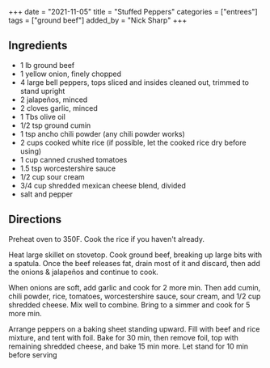 +++
date = "2021-11-05"
title = "Stuffed Peppers"
categories = ["entrees"]
tags = ["ground beef"]
added_by = "Nick Sharp"
+++


## Ingredients

- 1 lb ground beef
- 1 yellow onion, finely chopped
- 4 large bell peppers, tops sliced and insides cleaned out, trimmed to stand upright
- 2 jalapeños, minced
- 2 cloves garlic, minced
- 1 Tbs olive oil
- 1/2 tsp ground cumin
- 1 tsp ancho chili powder (any chili powder works)
- 2 cups cooked white rice (if possible, let the cooked rice dry before using)
- 1 cup canned crushed tomatoes
- 1.5 tsp worcestershire sauce
- 1/2 cup sour cream
- 3/4 cup shredded mexican cheese blend, divided
- salt and pepper


## Directions

Preheat oven to 350F. Cook the rice if you haven't already.

Heat large skillet on stovetop. Cook ground beef, breaking up large bits with a spatula. Once the beef releases fat, drain most of it and discard, then add the onions & jalapeños and continue to cook. 

When onions are soft, add garlic and cook for 2 more min. Then add cumin, chili powder, rice, tomatoes, worcestershire sauce, sour cream, and 1/2 cup shredded cheese. Mix well to combine. Bring to a simmer and cook for 5 more min.

Arrange peppers on a baking sheet standing upward. Fill with beef and rice mixture, and tent with foil. Bake for 30 min, then remove foil, top with remaining shredded cheese, and bake 15 min more.  Let stand for 10 min before serving


